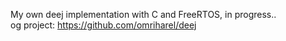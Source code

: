 My own deej implementation with C and FreeRTOS, in progress..\
og project: https://github.com/omriharel/deej
